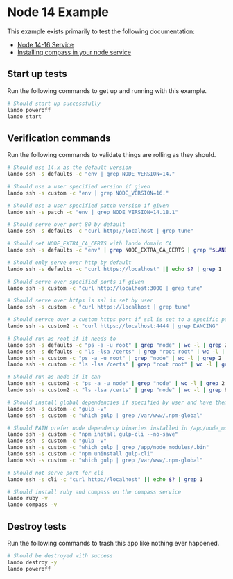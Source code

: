 Node 14 Example
===============

This example exists primarily to test the following documentation:

* [Node 14-16 Service](https://docs.devwithlando.io/tutorials/node.html)
* [Installing compass in your node service](https://docs.lando.dev/guides/using-compass-on-a-lando-node-service.html)

Start up tests
--------------

Run the following commands to get up and running with this example.

```bash
# Should start up successfully
lando poweroff
lando start
```

Verification commands
---------------------

Run the following commands to validate things are rolling as they should.

```bash
# Should use 14.x as the default version
lando ssh -s defaults -c "env | grep NODE_VERSION=14."

# Should use a user specified version if given
lando ssh -s custom -c "env | grep NODE_VERSION=16."

# Should use a user specified patch version if given
lando ssh -s patch -c "env | grep NODE_VERSION=14.18.1"

# Should serve over port 80 by default
lando ssh -s defaults -c "curl http://localhost | grep tune"

# Should set NODE_EXTRA_CA_CERTS with lando domain CA
lando ssh -s defaults -c "env" | grep NODE_EXTRA_CA_CERTS | grep "$LANDO_CA_CERT"

# Should only serve over http by default
lando ssh -s defaults -c "curl https://localhost" || echo $? | grep 1

# Should serve over specified ports if given
lando ssh -s custom -c "curl http://localhost:3000 | grep tune"

# Should serve over https is ssl is set by user
lando ssh -s custom -c "curl https://localhost | grep tune"

# Should servce over a custom https port if ssl is set to a specific port
lando ssh -s custom2 -c "curl https://localhost:4444 | grep DANCING"

# Should run as root if it needs to
lando ssh -s defaults -c "ps -a -u root" | grep "node" | wc -l | grep 2
lando ssh -s defaults -c "ls -lsa /certs" | grep "root root" | wc -l | grep 10
lando ssh -s custom -c "ps -a -u root" | grep "node" | wc -l | grep 2
lando ssh -s custom -c "ls -lsa /certs" | grep "root root" | wc -l | grep 10

# Should run as node if it can
lando ssh -s custom2 -c "ps -a -u node" | grep "node" | wc -l | grep 2
lando ssh -s custom2 -c "ls -lsa /certs" | grep "node" | wc -l | grep 8

# Should install global dependencies if specified by user and have them available in PATH
lando ssh -s custom -c "gulp -v"
lando ssh -s custom -c "which gulp | grep /var/www/.npm-global"

# Should PATH prefer node dependency binaries installed in /app/node_modules over global ones
lando ssh -s custom -c "npm install gulp-cli --no-save"
lando ssh -s custom -c "gulp -v"
lando ssh -s custom -c "which gulp | grep /app/node_modules/.bin"
lando ssh -s custom -c "npm uninstall gulp-cli"
lando ssh -s custom -c "which gulp | grep /var/www/.npm-global"

# Should not serve port for cli
lando ssh -s cli -c "curl http://localhost" || echo $? | grep 1

# Should install ruby and compass on the compass service
lando ruby -v
lando compass -v
```

Destroy tests
-------------

Run the following commands to trash this app like nothing ever happened.

```bash
# Should be destroyed with success
lando destroy -y
lando poweroff
```

